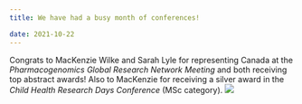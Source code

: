 ```yaml
---
title: We have had a busy month of conferences!

date: 2021-10-22
---
```


Congrats to MacKenzie Wilke and Sarah Lyle for representing Canada at the *Pharmacogenomics Global Research Network Meeting* and both receiving top abstract awards! Also to MacKenzie for receiving a silver award in the *Child Health Research Days Conference* (MSc category).
![](/img/PGRN.jpg)

<!--more-->



